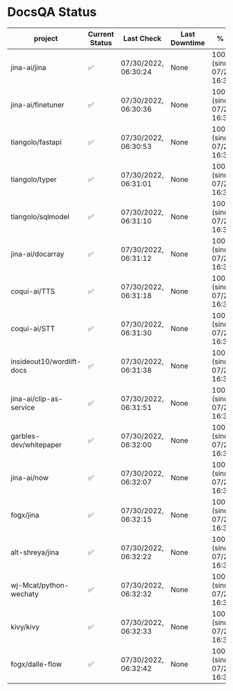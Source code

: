 # DocsQA Status

|         project         |Current Status|     Last Check     |Last Downtime|              % Uptime              |
|-------------------------|--------------|--------------------|-------------|------------------------------------|
|jina-ai/jina             |✅            |07/30/2022, 06:30:24|None         |100.000 (since 07/29/2022, 16:38:18)|
|jina-ai/finetuner        |✅            |07/30/2022, 06:30:36|None         |100.000 (since 07/29/2022, 16:38:18)|
|tiangolo/fastapi         |✅            |07/30/2022, 06:30:53|None         |100.000 (since 07/29/2022, 16:38:18)|
|tiangolo/typer           |✅            |07/30/2022, 06:31:01|None         |100.000 (since 07/29/2022, 16:38:18)|
|tiangolo/sqlmodel        |✅            |07/30/2022, 06:31:10|None         |100.000 (since 07/29/2022, 16:38:18)|
|jina-ai/docarray         |✅            |07/30/2022, 06:31:12|None         |100.000 (since 07/29/2022, 16:38:18)|
|coqui-ai/TTS             |✅            |07/30/2022, 06:31:18|None         |100.000 (since 07/29/2022, 16:38:18)|
|coqui-ai/STT             |✅            |07/30/2022, 06:31:30|None         |100.000 (since 07/29/2022, 16:38:18)|
|insideout10/wordlift-docs|✅            |07/30/2022, 06:31:38|None         |100.000 (since 07/29/2022, 16:38:18)|
|jina-ai/clip-as-service  |✅            |07/30/2022, 06:31:51|None         |100.000 (since 07/29/2022, 16:38:18)|
|garbles-dev/whitepaper   |✅            |07/30/2022, 06:32:00|None         |100.000 (since 07/29/2022, 16:38:18)|
|jina-ai/now              |✅            |07/30/2022, 06:32:07|None         |100.000 (since 07/29/2022, 16:38:18)|
|fogx/jina                |✅            |07/30/2022, 06:32:15|None         |100.000 (since 07/29/2022, 16:38:18)|
|alt-shreya/jina          |✅            |07/30/2022, 06:32:22|None         |100.000 (since 07/29/2022, 16:38:18)|
|wj-Mcat/python-wechaty   |✅            |07/30/2022, 06:32:32|None         |100.000 (since 07/29/2022, 16:38:18)|
|kivy/kivy                |✅            |07/30/2022, 06:32:33|None         |100.000 (since 07/29/2022, 16:38:18)|
|fogx/dalle-flow          |✅            |07/30/2022, 06:32:42|None         |100.000 (since 07/29/2022, 16:38:18)|
